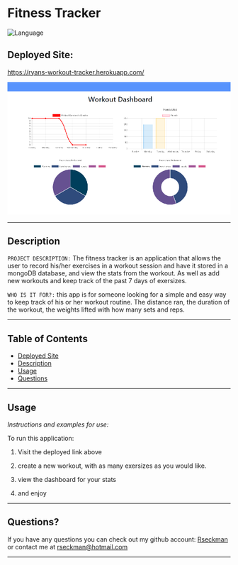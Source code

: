 # Fitness Tracker
![Language](https://img.shields.io/static/v1?label=JavaScript&message=language&color=brightgreen)

## Deployed Site:
https://ryans-workout-tracker.herokuapp.com/

![IMAGE](images/workoutstats.png)

---

## Description


`PROJECT DESCRIPTION:` The fitness tracker is an application that allows the user to record his/her exercises in a workout session and have it stored in a mongoDB database, and view the stats from the workout.  As well as add new workouts and keep track of the past 7 days of exersizes.   


`WHO IS IT FOR?:` this app is for someone looking for a simple and easy way to keep track of his or her workout routine.  The distance ran, the duration of the workout, the weights lifted with how many sets and reps.


  ---


## Table of Contents

  - [Deployed Site](#deployed-site)
  - [Description](#description)
  - [Usage](#usage)
  - [Questions](#questions)
 
 ---



## Usage
  *Instructions and examples for use:*

To run this application:
1. Visit the deployed link above

2. create a new workout, with as many exersizes as you would like.

3. view the dashboard for your stats
5. and enjoy
---


## Questions?

  If you have any questions you can check out my github account: [Rseckman](https://github.com/Rseckman)
  or contact me at rseckman@hotmail.com

---
